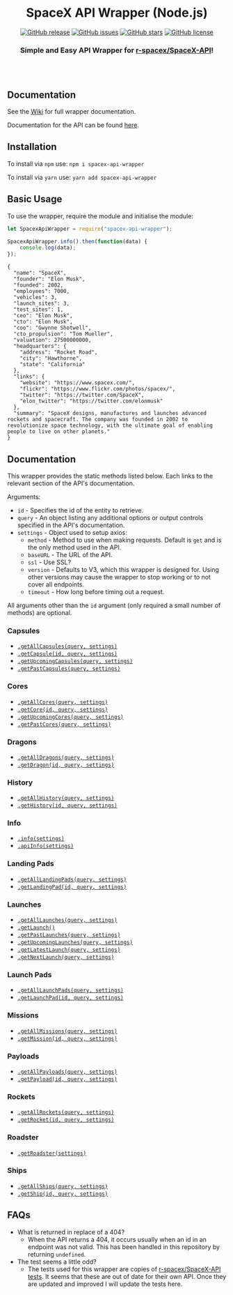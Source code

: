 <div align="center">

# SpaceX API Wrapper (Node.js)

[![GitHub release](https://img.shields.io/github/release/Thomas-Smyth/SpaceX-API-Wrapper.svg)](https://github.com/Thomas-Smyth/SpaceX-API-Wrapper/releases)
[![GitHub issues](https://img.shields.io/github/issues/Thomas-Smyth/SpaceX-API-Wrapper.svg)](https://github.com/Thomas-Smyth/SpaceX-API-Wrapper/issues)
[![GitHub stars](https://img.shields.io/github/stars/Thomas-Smyth/SpaceX-API-Wrapper.svg)](https://github.com/Thomas-Smyth/SpaceX-API-Wrapper/stargazers)
[![GitHub license](https://img.shields.io/github/license/Thomas-Smyth/SpaceX-API-Wrapper.svg)](https://github.com/Thomas-Smyth/SpaceX-API-Wrapper)

### Simple and Easy API Wrapper for [r-spacex/SpaceX-API](https://github.com/r-spacex/SpaceX-API)!

<br><br>

</div>

## Documentation
See the [Wiki](https://github.com/Thomas-Smyth/SpaceX-API-Wrapper/wiki) for full wrapper documentation.

Documentation for the API can be found [here](https://github.com/r-spacex/SpaceX-API/wiki).

## Installation
To install via `npm` use:
`npm i spacex-api-wrapper`

To install via `yarn` use:
`yarn add spacex-api-wrapper`

## Basic Usage
To use the wrapper, require the module and initialise the module:
```js
let SpacexApiWrapper = require("spacex-api-wrapper");

SpacexApiWrapper.info().then(function(data) {
    console.log(data);
});
```

```
{
  "name": "SpaceX",
  "founder": "Elon Musk",
  "founded": 2002,
  "employees": 7000,
  "vehicles": 3,
  "launch_sites": 3,
  "test_sites": 1,
  "ceo": "Elon Musk",
  "cto": "Elon Musk",
  "coo": "Gwynne Shotwell",
  "cto_propulsion": "Tom Mueller",
  "valuation": 27500000000,
  "headquarters": {
    "address": "Rocket Road",
    "city": "Hawthorne",
    "state": "California"
  },
  "links": {
    "website": "https://www.spacex.com/",
    "flickr": "https://www.flickr.com/photos/spacex/",
    "twitter": "https://twitter.com/SpaceX",
    "elon_twitter": "https://twitter.com/elonmusk"
  },
  "summary": "SpaceX designs, manufactures and launches advanced rockets and spacecraft. The company was founded in 2002 to revolutionize space technology, with the ultimate goal of enabling people to live on other planets."
}
```

## Documentation
This wrapper provides the static methods listed below. Each links to the relevant section of the API's documentation.

Arguments:
* `id` - Specifies the id of the entity to retrieve.
* `query` - An object listing any additional options or output controls specified in the API's documentation.
* `settings` - Object used to setup axios:
    - `method` - Method to use when making requests. Default is `get` and is the only method used in the API.
    - `baseURL` - The URL of the API.
    - `ssl` - Use SSL?
    - `version` - Defaults to V3, which this wrapper is designed for. Using other versions may cause the wrapper to stop working or to not cover all endpoints.
    - `timeout` - How long before timing out a request.
    
All arguments other than the `id` argument (only required a small number of methods) are optional.

### Capsules
* [`.getAllCapsules(query, settings)`](https://documenter.getpostman.com/view/2025350/RWaEzAiG#00ac651a-8ba2-4b4c-858a-4034dd1254fa)
* [`.getCapsule(id, query, settings)`](https://documenter.getpostman.com/view/2025350/RWaEzAiG#4376c913-2589-4afd-a5f2-80ab8adc3fd0)
* [`.getUpcomingCapsules(query, settings)`](https://documenter.getpostman.com/view/2025350/RWaEzAiG#08eb1220-8c52-4062-8147-d9ad33c2a891)
* [`.getPastCapsules(query, settings)`](https://documenter.getpostman.com/view/2025350/RWaEzAiG#cc22ddc7-1e9c-47c8-8758-bfa58ca13191)

### Cores
* [`.getAllCores(query, settings)`](https://documenter.getpostman.com/view/2025350/RWaEzAiG#8841c0cf-4341-4c73-852e-df4d90a7db98)
* [`.getCore(id, query, settings)`](https://documenter.getpostman.com/view/2025350/RWaEzAiG#dc18b875-5f98-4e44-a124-ad95647335dc)
* [`.getUpcomingCores(query, settings)`](https://documenter.getpostman.com/view/2025350/RWaEzAiG#a22624ca-36bd-4d20-932c-f5c1897ae75b)
* [`.getPastCores(query, settings)`](https://documenter.getpostman.com/view/2025350/RWaEzAiG#3e925329-8706-4859-8a7b-d6bcfd1d866a)

### Dragons
* [`.getAllDragons(query, settings)`](https://documenter.getpostman.com/view/2025350/RWaEzAiG#32f4fc1e-37e8-4d1b-8ec4-ac729441ddb2)
* [`.getDragon(id, query, settings)`](https://documenter.getpostman.com/view/2025350/RWaEzAiG#a9129d6a-1bab-42a1-af1b-2b1064016f9d)

### History
* [`.getAllHistory(query, settings)`](https://documenter.getpostman.com/view/2025350/RWaEzAiG#9f1dfdc0-fbe8-4ae5-9209-7f3d649a627c)
* [`.getHistory(id, query, settings)`](https://documenter.getpostman.com/view/2025350/RWaEzAiG#0eceecb8-c6e1-4e73-92e1-6dadbdbcb9da)

### Info
* [`.info(settings)`](https://documenter.getpostman.com/view/2025350/RWaEzAiG#9b8b053e-cb75-400c-9635-5fe1c771d8a3)
* [`.apiInfo(settings)`](https://documenter.getpostman.com/view/2025350/RWaEzAiG#30c2d33b-4943-43ae-a98a-5ede3ece6388)

### Landing Pads
* [`.getAllLandingPads(query, settings)`](https://documenter.getpostman.com/view/2025350/RWaEzAiG#c58f85b5-ee5f-4343-80fd-ec893faa9133)
* [`.getLandingPad(id, query, settings)`](https://documenter.getpostman.com/view/2025350/RWaEzAiG#5fbbc3cc-6409-4607-a679-19be39bc9cea)

### Launches
* [`.getAllLaunches(query, settings)`](https://documenter.getpostman.com/view/2025350/RWaEzAiG#5fc4c846-c373-43df-a10a-e9faf80a8b0a)
* [`.getLaunch()`](https://documenter.getpostman.com/view/2025350/RWaEzAiG#cfcc49e7-5fe4-4dd3-9701-7c5caf7af9fb)
* [`.getPastLaunches(query, settings)`](https://documenter.getpostman.com/view/2025350/RWaEzAiG#fce450d6-e064-499a-b88d-34cc22991bcc)
* [`.getUpcomingLaunches(query, settings)`](https://documenter.getpostman.com/view/2025350/RWaEzAiG#e001c501-9c09-4703-9e29-f91fbbf8db7c)
* [`.getLatestLaunch(query, settings)`](https://documenter.getpostman.com/view/2025350/RWaEzAiG#07a29989-38e3-47fb-9f64-c132b5842ff0)
* [`.getNextLaunch(query, settings)`](https://documenter.getpostman.com/view/2025350/RWaEzAiG#c75a20cf-50e7-4a4a-8856-ee729e0d3868)

### Launch Pads
* [`.getAllLaunchPads(query, settings)`](https://documenter.getpostman.com/view/2025350/RWaEzAiG#58df29dc-5839-42fc-9540-2f572fd13438)
* [`.getLaunchPad(id, query, settings)`](https://documenter.getpostman.com/view/2025350/RWaEzAiG#fbc2676e-6248-48ce-95c8-c64784638288)

### Missions
* [`.getAllMissions(query, settings)`](https://documenter.getpostman.com/view/2025350/RWaEzAiG#02badaab-e03e-40c8-ab20-3bc76d95d401)
* [`.getMission(id, query, settings)`](https://documenter.getpostman.com/view/2025350/RWaEzAiG#ccefcfac-5634-4d8e-885b-f3f21b7c539e)

### Payloads
* [`.getAllPayloads(query, settings)`](https://documenter.getpostman.com/view/2025350/RWaEzAiG#81150545-5ab3-4552-b1f5-865b7f542033)
* [`.getPayload(id, query, settings)`](https://documenter.getpostman.com/view/2025350/RWaEzAiG#290f98df-e218-4635-9012-4657cd51f67e)

### Rockets
* [`.getAllRockets(query, settings)`](https://documenter.getpostman.com/view/2025350/RWaEzAiG#16c58b5e-44de-4183-b858-0fae51d242a5)
* [`.getRocket(id, query, settings)`](https://documenter.getpostman.com/view/2025350/RWaEzAiG#eda45a06-9f05-40f1-a333-028f647ba797)

### Roadster
* [`.getRoadster(settings)`](https://documenter.getpostman.com/view/2025350/RWaEzAiG#65e19a5a-f67f-46f2-be16-283c1a783c36)

### Ships
* [`.getAllShips(query, settings)`](https://documenter.getpostman.com/view/2025350/RWaEzAiG#e520e500-0421-4774-8bcb-8d07b7dfa222)
* [`.getShip(id, query, settings)`](https://documenter.getpostman.com/view/2025350/RWaEzAiG#d5b89576-eb1d-4a2f-91eb-3eab2b454aa2)

## FAQs
* What is returned in replace of a 404?
    - When the API returns a 404, it occurs usually when an id in an endpoint was not valid. This has been handled in this repository by returning `undefined`.
* The test seems a little odd?
    - The tests used for this wrapper are copies of [r-spacex/SpaceX-API tests](https://github.com/r-spacex/SpaceX-API/tree/master/test). It seems that these are out of date for their own API. Once they are updated and improved I will update the tests here.
